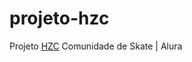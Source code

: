 # projeto-hzc
Projeto <a href="https://vanessalaureano.github.io/projeto-hzc/">HZC</a> Comunidade de Skate | Alura
